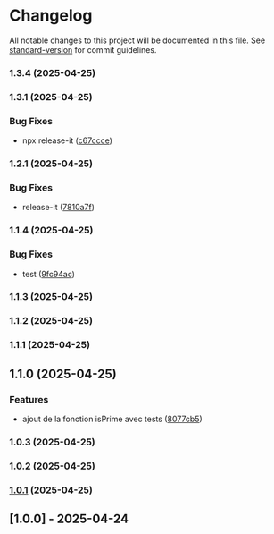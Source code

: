 # Changelog

All notable changes to this project will be documented in this file. See [standard-version](https://github.com/conventional-changelog/standard-version) for commit guidelines.

### 1.3.4 (2025-04-25)

### 1.3.1 (2025-04-25)


### Bug Fixes

* npx release-it ([c67ccce](https://github.com/MAXCOEUR/isPalindrome/commit/c67ccce30a4a4d0044d29326c29f201c4b0ff5a2))

### 1.2.1 (2025-04-25)


### Bug Fixes

* release-it ([7810a7f](https://github.com/MAXCOEUR/isPalindrome/commit/7810a7fa93a7735b0e8a3e9924ab72ed2cbbfe2b))

### 1.1.4 (2025-04-25)


### Bug Fixes

* test ([9fc94ac](https://github.com/MAXCOEUR/isPalindrome/commit/9fc94ace5f5d682113a78240d470e2e4f570beab))

### 1.1.3 (2025-04-25)

### 1.1.2 (2025-04-25)

### 1.1.1 (2025-04-25)

## 1.1.0 (2025-04-25)


### Features

* ajout de la fonction isPrime avec tests ([8077cb5](https://github.com/MAXCOEUR/isPalindrome/commit/8077cb5be0cf57bc8e8dd9c280c8585f92ab4ee5))

### 1.0.3 (2025-04-25)

### 1.0.2 (2025-04-25)

### [1.0.1](https://github.com/MAXCOEUR/isPalindrome/compare/v1.0.0...v1.0.1) (2025-04-25)

## [1.0.0] - 2025-04-24